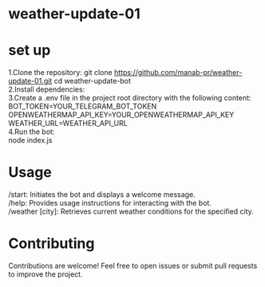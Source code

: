 # weather-update-01

# set up
1.Clone the repository: 
git clone https://github.com/manab-pr/weather-update-01.git 
cd weather-update-bot  
2.Install dependencies:  
3.Create a .env file in the project root directory with the following content: 
BOT_TOKEN=YOUR_TELEGRAM_BOT_TOKEN  
OPENWEATHERMAP_API_KEY=YOUR_OPENWEATHERMAP_API_KEY 
WEATHER_URL=WEATHER_API_URL  
4.Run the bot:  
node index.js   
# Usage  
/start: Initiates the bot and displays a welcome message.  
/help: Provides usage instructions for interacting with the bot.  
/weather [city]: Retrieves current weather conditions for the specified city.  

# Contributing  
Contributions are welcome! Feel free to open issues or submit pull requests to improve the project.  
